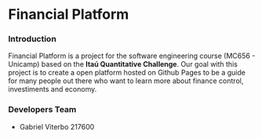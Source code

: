 # Financial Platform
### Introduction
Financial Platform is a project for the software engineering course (MC656 - Unicamp) based on the __Itaú Quantitative Challenge__.
Our goal with this project is to create a open platform hosted on Github Pages to be a guide for many people out there who want to learn more about finance control, investiments and economy.

### Developers Team
- Gabriel Viterbo 217600
